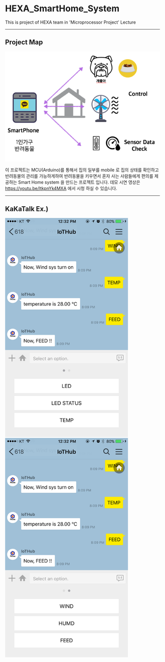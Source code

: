 # HEXA_SmartHome_System


This is project of HEXA team in 'Microprocessor Project' Lecture

------------------

## Project Map

![Project Map](./img/Service_map.png)

 이 프로젝트는 MCU(Arduino)를 통해서 집의 일부를 mobile 로 집의 상태를 확인하고 반려동물의 관리를 가능하게하여 반려동물을 키우면서 혼자 사는 사람들에게 편의를 제공하는 Smart Home system 을 만드는 프로젝트 입니다. 데모 시연 영상은 https://youtu.be/ltkpnYk4MXA 에서 시청 하실 수 있습니다.
 
 
 ------------------
 
 
 ## KaKaTalk Ex.)
 
 <img src="./img/ex1.PNG" width="400">
 <img src="./img/ex2.PNG" width="400">
 
